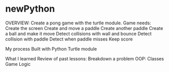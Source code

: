 # newPython
OVERVIEW:
Create a pong game with the turtle module.
Game needs:
Create the screen
Create and move a paddle
Create another paddle
Create a ball and make it move
Detect collisions with wall and bounce
Detect collision with paddle
Detect when paddle misses
Keep score

My process
Built with
Python
Turtle module

What I learned
Review of past lessons:
Breakdown a problem
OOP: Classes
Game Logic